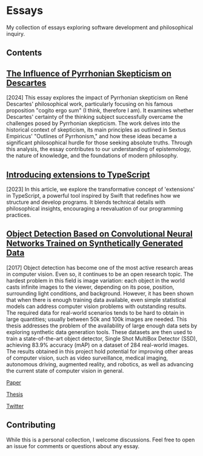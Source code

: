 # Essays

My collection of essays exploring software development and philosophical inquiry.

## Contents

## [The Influence of Pyrrhonian Skepticism on Descartes](philosophy/escepticismo_pirronico.pdf)

[2024] This essay explores the impact of Pyrrhonian skepticism on René Descartes' philosophical work, particularly focusing on his famous proposition "cogito ergo sum" (I think, therefore I am). It examines whether Descartes' certainty of the thinking subject successfully overcame the challenges posed by Pyrrhonian skepticism. The work delves into the historical context of skepticism, its main principles as outlined in Sextus Empiricus' "Outlines of Pyrrhonism," and how these ideas became a significant philosophical hurdle for those seeking absolute truths. Through this analysis, the essay contributes to our understanding of epistemology, the nature of knowledge, and the foundations of modern philosophy.

## [Introducing extensions to TypeScript](https://depa-thoughts.vercel.app/extensions-typescript/) 

[2023] In this article, we explore the transformative concept of 'extensions' in TypeScript, a powerful tool inspired by Swift that redefines how we structure and develop programs. It blends technical details with philosophical insights, encouraging a reevaluation of our programming practices.

## [Object Detection Based on Convolutional Neural Networks Trained on Synthetically Generated Data](software/object-detection/thesis.pdf)

[2017] Object detection has become one of the most active research areas in computer vision. Even so, it continues to be an open research topic. The hardest problem in this field is image variation: each object in the world casts infinite images to the viewer, depending on its pose, position, surrounding light conditions, and background. However, it has been shown that when there is enough training data available, even simple statistical models can address computer vision problems with outstanding results. The required data for real-world scenarios tends to be hard to obtain in large quantities; usually between 50k and 100k images are needed. This thesis addresses the problem of the availability of large enough data sets by exploring synthetic data generation tools. These datasets are then used to train a state-of-the-art object detector, Single Shot MultiBox Detector (SSD), achieving 83.9% accuracy (mAP) on a dataset of 284 real-world images. The results obtained in this project hold potential for improving other areas of computer vision, such as video surveillance, medical imaging, autonomous driving, augmented reality, and robotics, as well as advancing the current state of computer vision in general.

[Paper](software/object-detection/paper.pdf)

[Thesis](software/object-detection/thesis.pdf)

[Twitter](https://x.com/FranDepascuali/status/968907043884224512)

## Contributing

While this is a personal collection, I welcome discussions. Feel free to open an issue for comments or questions about any essay.
